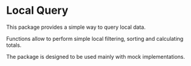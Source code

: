 # Local Query

This package provides a simple way to query local data.

Functions allow to perform simple local filtering, sorting and calculating totals.

The package is designed to be used mainly with mock implementations.